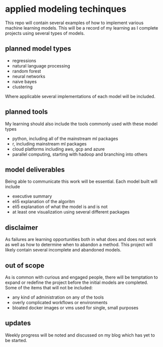 # applied modeling techinques
 
This repo will contain several examples of how to implement various machine learning
models.  This will be a record of my learning as I complete projects using several
types of models.  

## planned model types
* regressions
* natural language processing
* random forest
* neural networks
* naive bayes
* clustering

Where applicable several implementations of each model will be included.  

## planned tools

My learning should also include the tools commonly used with these model types

* python, including all of the mainstream ml packages
* r, including mainstream ml packages 
* cloud platforms including aws, gcp and azure
* parallel computing, starting with hadoop and branching into others

## model deliverables

Being able to communicate this work will be essential.  Each model built will include

* executive summary
* eli5 explanation of the algoritm
* eli5 explanation of what the model is and is not
* at least one visualization using several different packages

## disclaimer

As failures are learning opportunities both in what does and does not work as well
as how to determine when to abandon a method.  This project will likely contain several
incomplete and abandoned models.  

## out of scope

As is common with curious and engaged people, there will be temptation to expand or redefine
the project before the initial models are completed.  Some of the items that will not be included:

* any kind of administration on any of the tools
* overly complicated workflows or environments
* bloated docker images or vms used for single, small purposes

## updates

Weekly progress will be noted and discussed on my blog which has yet to be started.
